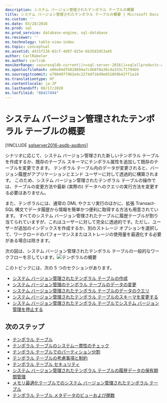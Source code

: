 ```yaml
---
description: システム バージョン管理されたテンポラル テーブルの概要
title: システム バージョン管理されたテンポラル テーブルの概要 | Microsoft Docs
ms.custom: ''
ms.date: 03/28/2016
ms.prod: sql
ms.prod_service: database-engine, sql-database
ms.reviewer: ''
ms.technology: table-view-index
ms.topic: conceptual
ms.assetid: d431f216-82cf-4d97-825e-bb35d3d53a45
author: CarlRabeler
ms.author: carlrab
monikerRange: =azuresqldb-current||>=sql-server-2016||=sqlallproducts-allversions||>=sql-server-linux-2017||=azuresqldb-mi-current
ms.openlocfilehash: e00e94dfb828894a7c4b8f0a30c4a333c71794b9
ms.sourcegitcommit: e700497f962e4c2274df16d9e651059b42ff1a10
ms.translationtype: HT
ms.contentlocale: ja-JP
ms.lasthandoff: 08/17/2020
ms.locfileid: "88427494"
---
```

# <a name="getting-started-with-system-versioned-temporal-tables"></a>システム バージョン管理されたテンポラル テーブルの概要

[!INCLUDE [sqlserver2016-asdb-asdbmi](../../includes/applies-to-version/sqlserver2016-asdb-asdbmi.md)]

シナリオに応じて、システム バージョン管理された新しいテンポラル テーブルを作成するか、既存のテーブル スキーマにテンポラル属性を追加して既存のテーブルを変更できます。 テンポラル テーブル内のデータが変更されると、バージョン履歴がアプリケーションとエンド ユーザーに対して透過的に構築されます。 このため、システム バージョン管理されたテンポラル テーブルの操作では、テーブルの変更方法や最新 (実際の) データへのクエリの実行方法を変更する必要はありません。

また、テンポラルには、通常の DML やクエリ実行のほかに、拡張 Transact-SQL 構文でデータ履歴から情報を簡単かつ便利に取得する方法も用意されています。 すべてのシステム バージョン管理されたテーブルに履歴テーブルが割り当てられていますが、これはユーザーに対して完全に透過的です。ただし、ユーザーが追加のインデックスを作成するか、別のストレージ オプションを選択して、ワークロードのパフォーマンスまたはストレージの使用量を最適化する必要がある場合は除きます。

次の図は、システム バージョン管理されたテンポラル テーブルの一般的なワークフローを示しています。![テンポラルの概要](../../relational-databases/tables/media/getting-started-with-temporal.png "テンポラルの概要")

このトピックには、次の 5 つのセクションがあります。

- [システム バージョン管理されたテンポラル テーブルの作成](../../relational-databases/tables/creating-a-system-versioned-temporal-table.md)
- [システム バージョン管理のテンポラル テーブルのデータの変更](../../relational-databases/tables/modifying-data-in-a-system-versioned-temporal-table.md)
- [システム バージョン管理されたテンポラル テーブルのデータのクエリ](../../relational-databases/tables/querying-data-in-a-system-versioned-temporal-table.md)
- [システム バージョン管理されたテンポラル テーブルのスキーマを変更する](../../relational-databases/tables/changing-the-schema-of-a-system-versioned-temporal-table.md)
- [システム バージョン管理されたテンポラル テーブルでシステム バージョン管理を停止する](../../relational-databases/tables/stopping-system-versioning-on-a-system-versioned-temporal-table.md)

## <a name="next-steps"></a>次のステップ

- [テンポラル テーブル](../../relational-databases/tables/temporal-tables.md)
- [テンポラル テーブルのシステム一貫性のチェック](../../relational-databases/tables/temporal-table-system-consistency-checks.md)
- [テンポラル テーブルでのパーティション分割](../../relational-databases/tables/partitioning-with-temporal-tables.md)
- [テンポラル テーブルの考慮事項と制約](../../relational-databases/tables/temporal-table-considerations-and-limitations.md)
- [テンポラル テーブル セキュリティ](../../relational-databases/tables/temporal-table-security.md)
- [システム バージョン管理されたテンポラル テーブルの履歴データの保有期間管理](../../relational-databases/tables/manage-retention-of-historical-data-in-system-versioned-temporal-tables.md)
- [メモリ最適化テーブルでのシステム バージョン管理されたテンポラル テーブル](../../relational-databases/tables/system-versioned-temporal-tables-with-memory-optimized-tables.md)
- [テンポラル テーブル メタデータのビューおよび関数](../../relational-databases/tables/temporal-table-metadata-views-and-functions.md)
